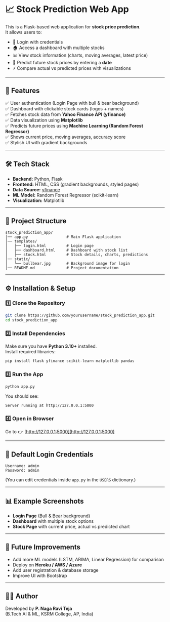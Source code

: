 # 📈 Stock Prediction Web App

This is a Flask-based web application for **stock price prediction**.  
It allows users to:  
- 🔑 Login with credentials  
- 🏠 Access a dashboard with multiple stocks  
- 📊 View stock information (charts, moving averages, latest price)  
- 🔮 Predict future stock prices by entering a **date**  
- ⚡ Compare actual vs predicted prices with visualizations  

---

## 🚀 Features  
✅ User authentication (Login Page with bull & bear background)  
✅ Dashboard with clickable stock cards (logos + names)  
✅ Fetches stock data from **Yahoo Finance API (yfinance)**  
✅ Data visualization using **Matplotlib**  
✅ Predicts future prices using **Machine Learning (Random Forest Regressor)**  
✅ Shows current price, moving averages, accuracy score  
✅ Stylish UI with gradient backgrounds  

---

## 🛠️ Tech Stack  
- **Backend:** Python, Flask  
- **Frontend:** HTML, CSS (gradient backgrounds, styled pages)  
- **Data Source:** [yfinance](https://pypi.org/project/yfinance/)  
- **ML Model:** Random Forest Regressor (scikit-learn)  
- **Visualization:** Matplotlib  

---

## 📂 Project Structure  

```
stock_prediction_app/
│── app.py                 # Main Flask application
│── templates/
│   ├── login.html         # Login page
│   ├── dashboard.html     # Dashboard with stock list
│   ├── stock.html         # Stock details, charts, predictions
│── static/
│   └── bullbear.jpg       # Background image for login
│── README.md              # Project documentation
```

---

## ⚙️ Installation & Setup  

### 1️⃣ Clone the Repository  
```bash
git clone https://github.com/yourusername/stock_prediction_app.git
cd stock_prediction_app
```

### 2️⃣ Install Dependencies  
Make sure you have **Python 3.10+** installed.  
Install required libraries:  
```bash
pip install flask yfinance scikit-learn matplotlib pandas
```

### 3️⃣ Run the App  
```bash
python app.py
```

You should see:  
```
Server running at http://127.0.0.1:5000
```

### 4️⃣ Open in Browser  
Go to 👉 [http://127.0.0.1:5000](http://127.0.0.1:5000)  

---

## 🔑 Default Login Credentials  
```
Username: admin
Password: admin
```

(You can edit credentials inside `app.py` in the `USERS` dictionary.)

---

## 📊 Example Screenshots  
- **Login Page** (Bull & Bear background)  
- **Dashboard** with multiple stock options  
- **Stock Page** with current price, actual vs predicted chart  

---

## 📌 Future Improvements  
- Add more ML models (LSTM, ARIMA, Linear Regression) for comparison  
- Deploy on **Heroku / AWS / Azure**  
- Add user registration & database storage  
- Improve UI with Bootstrap  

---

## 👨‍💻 Author  
Developed by **P. Naga Ravi Teja**  
(B.Tech AI & ML, KSRM College, AP, India)  
